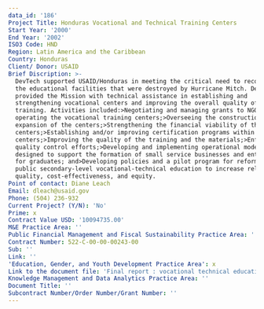 ```yaml
---
data_id: '186'
Project Title: Honduras Vocational and Technical Training Centers
Start Year: '2000'
End Year: '2002'
ISO3 Code: HND
Region: Latin America and the Caribbean
Country: Honduras
Client/ Donor: USAID
Brief Discription: >-
  DevTech supported USAID/Honduras in meeting the critical need to reconstruct
  the educational facilities that were destroyed by Hurricane Mitch. DevTech
  provided the Mission with technical assistance in establishing and
  strengthening vocational centers and improving the overall quality of the
  training. Activities included:>Negotiating and managing grants to NGOs
  operating the vocational training centers;>Overseeing the construction and
  expansion of the centers;>Strengthening the financial viability of the
  centers;>Establishing and/or improving certification programs within the
  centers;>Improving the quality of the training and the materials;>Enforcing
  quality control efforts;>Developing and implementing operational models
  designed to support the formation of small service businesses and enterprises
  for graduates; and>Developing policies and a pilot program for reforming
  public secondary-level vocational-technical education to increase relevancy,
  quality, cost-effectiveness, and equity.
Point of contact: Diane Leach
Email: dleach@usaid.gov
Phone: (504) 236-932
Current Project? (Y/N): 'No'
Prime: x
Contract Value USD: '10094735.00'
M&E Practice Area: ''
Public Financial Management and Fiscal Sustainability Practice Area: ''
Contract Number: 522-C-00-00-00243-00
Sub: ''
Link: ''
'Education, Gender, and Youth Development Practice Area': x
Link to the document file: 'Final report : vocational technical education project -- USAID/Honduras'
Knowledge Management and Data Analytics Practice Area: ''
Document Title: ''
Subcontract Number/Order Number/Grant Number: ''
---
```

